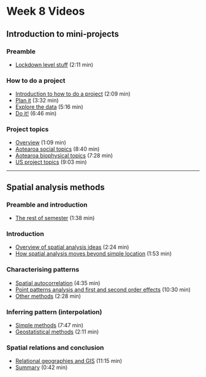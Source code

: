 # Week 8 Videos
## Introduction to mini-projects
### Preamble
+ [Lockdown level stuff](https://southosullivan.com/geog315/video/week-08-lecture-01/intro-to-mini-projects-1.m4v) (2:11 min)

### How to do a project
+ [Introduction to how to do a project](https://southosullivan.com/geog315/video/week-08-lecture-01/intro-to-mini-projects-2.m4v) (2:09 min)
+ [Plan it](https://southosullivan.com/geog315/video/week-08-lecture-01/intro-to-mini-projects-3.m4v) (3:32 min)
+ [Explore the data](https://southosullivan.com/geog315/video/week-08-lecture-01/intro-to-mini-projects-4.m4v) (5:16 min)
+ [Do it!](https://southosullivan.com/geog315/video/week-08-lecture-01/intro-to-mini-projects-5.m4v) (6:46 min)

### Project topics
+ [Overview](https://southosullivan.com/geog315/video/week-08-lecture-01/intro-to-mini-projects-6.m4v) (1:09 min)
+ [Aotearoa social topics](https://southosullivan.com/geog315/video/week-08-lecture-01/intro-to-mini-projects-7.m4v) (8:40 min)
+ [Aotearoa biophysical topics](https://southosullivan.com/geog315/video/week-08-lecture-01/intro-to-mini-projects-8.m4v) (7:28 min)
+ [US project topics](https://southosullivan.com/geog315/video/week-08-lecture-01/intro-to-mini-projects-9.m4v) (9:03 min)

---

## Spatial analysis methods
### Preamble and introduction
+ [The rest of semester](https://southosullivan.com/geog315/video/week-08-lecture-02/spatial-analysis-methods-01.mp4) (1:38 min)

### Introduction
+ [Overview of spatial analysis ideas](https://southosullivan.com/geog315/video/week-08-lecture-02/spatial-analysis-methods-02.mp4) (2:24 min)
+ [How spatial analysis moves beyond simple location](https://southosullivan.com/geog315/video/week-08-lecture-02/spatial-analysis-methods-03.mp4) (1:53 min)

### Characterising patterns
+ [Spatial autocorrelation](https://southosullivan.com/geog315/video/week-08-lecture-02/spatial-analysis-methods-04.mp4) (4:35 min)
+ [Point patterns analysis and first and second order effects](https://southosullivan.com/geog315/video/week-08-lecture-02/spatial-analysis-methods-05.mp4) (10:30 min)
+ [Other methods](https://southosullivan.com/geog315/video/week-08-lecture-02/spatial-analysis-methods-06.mp4) (2:28 min)

### Inferring pattern (interpolation)
+ [Simple methods](https://southosullivan.com/geog315/video/week-08-lecture-02/spatial-analysis-methods-07.mp4) (7:47 min)
+ [Geostatistical methods](https://southosullivan.com/geog315/video/week-08-lecture-02/spatial-analysis-methods-08.mp4) (2:11 min)

### Spatial relations and conclusion
+ [Relational geographies and GIS](https://southosullivan.com/geog315/video/week-08-lecture-02/spatial-analysis-methods-09.mp4) (11:15 min)
+ [Summary](https://southosullivan.com/geog315/video/week-08-lecture-02/spatial-analysis-methods-10.mp4) (0:42 min)
